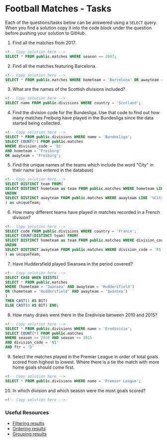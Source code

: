 # Football Matches - Tasks

Each of the questions/tasks below can be answered using a `SELECT` query. When you find a solution copy it into the code block under the question before pushing your solution to GitHub.

1) Find all the matches from 2017.

```sql
<!-- Copy solution here -->
SELECT * FROM public.matches WHERE season == 2007;

```

2) Find all the matches featuring Barcelona.

```sql
<!-- Copy solution here -->
SELECT * FROM public.matches WHERE hometeam = 'Barcelona' OR awayteam = 'Barcelona';

```

3) What are the names of the Scottish divisions included?

```sql
<!-- Copy solution here -->
SELECT name FROM public.divisions WHERE country = 'Scotland';

```

4) Find the division code for the Bundesliga. Use that code to find out how many matches Freiburg have played in the Bundesliga since the data started being collected.

```sql
<!-- Copy solution here -->
SELECT * FROM public.divisions WHERE name = 'Bundesliga';
SELECT COUNT(*) FROM public.matches
WHERE division_code = 'D1'
AND hometeam = 'Freiburg'
OR awayteam = 'Freiburg';
```

5) Find the unique names of the teams which include the word "City" in their name (as entered in the database)

```sql
<!-- Copy solution here -->
SELECT DISTINCT team FROM(
SELECT DISTINCT hometeam as team FROM public.matches WHERE hometeam LIKE '%City%'
UNION
SELECT DISTINCT awayteam FROM public.matches WHERE awayteam LIKE '%City%'
) as uniqueTeam;
```

6) How many different teams have played in matches recorded in a French division?

```sql
<!-- Copy solution here -->
SELECT code FROM public.divisions WHERE country = 'France';
SELECT COUNT(DISTINCT team) FROM(
SELECT DISTINCT hometeam as team FROM public.matches WHERE division_code = 'F1'
UNION
SELECT DISTINCT awayteam FROM public.matches WHERE division_code = 'F1'
) as uniqueTeam;
```

7) Have Huddersfield played Swansea in the period covered?

```sql
<!-- Copy solution here -->
SELECT CASE WHEN EXISTS(
SELECT * FROM public.matches
WHERE (hometeam = 'Swansea' AND awayteam = 'Huddersfield')
OR (hometeam = 'Huddersfield' AND awayteam = 'Swansea')
)
THEN CAST(1 AS BIT)
ELSE CAST(0 AS BIT) END;
```

8) How many draws were there in the Eredivisie between 2010 and 2015?

```sql
<!-- Copy solution here -->
SELECT * FROM public.divisions WHERE name = 'Eredivisie';
SELECT COUNT(*) FROM public.matches
WHERE season >= 2010 AND season <= 2015
AND division_code = 'N1'
AND ftr = 'D'
```

9) Select the matches played in the Premier League in order of total goals scored from highest to lowest. Where there is a tie the match with more home goals should come first.

```sql
<!-- Copy solution here -->
SELECT * FROM public.divisions WHERE name = 'Premier League';

```

10) In which division and which season were the most goals scored?

```sql
<!-- Copy solution here -->


```

### Useful Resources

- [Filtering results](https://www.w3schools.com/sql/sql_where.asp)
- [Ordering results](https://www.w3schools.com/sql/sql_orderby.asp)
- [Grouping results](https://www.w3schools.com/sql/sql_groupby.asp)